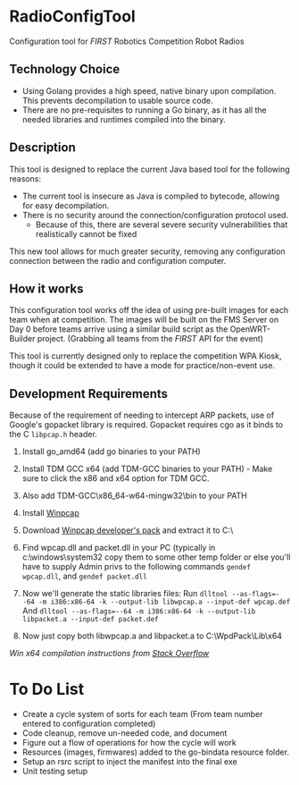 # RadioConfigTool
Configuration tool for _FIRST_ Robotics Competition Robot Radios

## Technology Choice
- Using Golang provides a high speed, native binary upon compilation. This prevents decompilation to usable
source code.
- There are no pre-requisites to running a Go binary, as it has all the needed libraries and runtimes compiled
into the binary.


## Description
This tool is designed to replace the current Java based tool for the following reasons:

- The current tool is insecure as Java is compiled to bytecode, allowing for easy decompilation.
- There is no security around the connection/configuration protocol used.
  * Because of this, there are several severe security vulnerabilities that realistically cannot be fixed

This new tool allows for much greater security, removing any configuration connection between
the radio and configuration computer.

## How it works
This configuration tool works off the idea of using pre-built images for each team when at competition.
The images will be built on the FMS Server on Day 0 before teams arrive using a similar build script as
the OpenWRT-Builder project. (Grabbing all teams from the _FIRST_ API for the event)

This tool is currently designed only to replace the competition WPA Kiosk, though it could be extended to have
a mode for practice/non-event use.


## Development Requirements

Because of the requirement of needing to intercept ARP packets, use of Google's gopacket library is required.
Gopacket requires cgo as it binds to the C ```libpcap.h``` header.

1. Install go_amd64 (add go binaries to your PATH)
2. Install TDM GCC x64 (add TDM-GCC binaries to your PATH) - Make sure to click the x86 and x64 option for TDM GCC. 
3. Also add TDM-GCC\x86_64-w64-mingw32\bin to your PATH
4. Install [Winpcap](https://www.winpcap.org/install/default.htm)
5. Download [Winpcap developer's pack](https://www.winpcap.org/devel.htm) and extract it to C:\
6. Find wpcap.dll and packet.dll in your PC (typically in c:\windows\system32
copy them to some other temp folder or else you'll have to supply Admin privs to the following commands
`gendef wpcap.dll`, and `gendef packet.dll`

7. Now we'll generate the static libraries files:
Run 
`dlltool --as-flags=--64 -m i386:x86-64 -k --output-lib libwpcap.a --input-def wpcap.def` 
And
`dlltool --as-flags=--64 -m i386:x86-64 -k --output-lib libpacket.a --input-def packet.def`

8. Now just copy both libwpcap.a and libpacket.a to C:\WpdPack\Lib\x64

_Win x64 compilation instructions from [Stack Overflow](https://stackoverflow.com/questions/38047858/compile-gopacket-on-windows-64bit)_


# To Do List

- Create a cycle system of sorts for each team (From team number entered to configuration completed)
- Code cleanup, remove un-needed code, and document
- Figure out a flow of operations for how the cycle will work
- Resources (images, firmwares) added to the go-bindata resource folder.
- Setup an rsrc script to inject the manifest into the final exe
- Unit testing setup
